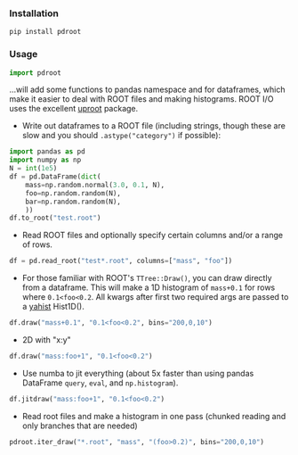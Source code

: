 ### Installation
```
pip install pdroot
```

### Usage

```python
import pdroot
```
...will add some functions to pandas namespace and for dataframes, which make it easier
to deal with ROOT files and making histograms. ROOT I/O uses the excellent [uproot](https://github.com/scikit-hep/uproot3) package.


* Write out dataframes to a ROOT file (including strings, though these are slow and you should `.astype("category")` if possible):
```python
import pandas as pd
import numpy as np
N = int(1e5)
df = pd.DataFrame(dict(
    mass=np.random.normal(3.0, 0.1, N),
    foo=np.random.random(N), 
    bar=np.random.random(N),
    ))
df.to_root("test.root")
```

* Read ROOT files and optionally specify certain columns and/or a range of rows.
```python
df = pd.read_root("test*.root", columns=["mass", "foo"])
```

* For those familiar with ROOT's `TTree::Draw()`, you can draw directly from a dataframe. This will make a 1D histogram of `mass+0.1` for rows where `0.1<foo<0.2`. 
All kwargs after first two required args are passed to a [yahist](https://github.com/aminnj/yahist) Hist1D().
```python
df.draw("mass+0.1", "0.1<foo<0.2", bins="200,0,10")
```
* 2D with "x:y"
```python
df.draw("mass:foo+1", "0.1<foo<0.2")
```

* Use numba to jit everything (about 5x faster than using pandas DataFrame `query`, `eval`, and `np.histogram`).
```python
df.jitdraw("mass:foo+1", "0.1<foo<0.2")
```

* Read root files and make a histogram in one pass (chunked reading and only branches that are needed)
```python
pdroot.iter_draw("*.root", "mass", "(foo>0.2)", bins="200,0,10")
```
